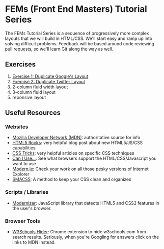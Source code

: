 # FEMs (Front End Masters) Tutorial Series 

The FEMs Tutorial Series is a sequence of progressively more complex layouts that we will build in HTML/CSS. We'll start easy and ramp up into solving difficult problems. Feedback will be based around code reviewing pull requests, so we'll learn Git along the way as well.

## Exercises

1. [Exercise 1: Duplicate Google's Layout](./exercise1.md)
2. [Exercise 2: Duplicate Twitter Layout](./exercise2.md)
3. 2-column fluid width layout
4. 3-column fluid layout
5. reponsive layout

## Useful Resources

### Websites

- [Mozilla Developer Network (MDN)](https://developer.mozilla.org): authoritative source for info
- [HTML5 Rocks](http://www.html5rocks.com/en/): very helpful blog post about new HTML5/JS/CSS capabilities
- [CSS Tricks](https://css-tricks.com/): very helpful articles on specific CSS techniques
- [Can I Use...](http://caniuse.com/): See what browsers support the HTML/CSS/Javascript you want to use
- [Modern.ie](https://www.modern.ie/): Check your work on all those pesky versions of Internet Explorer
- [SMACSS](https://smacss.com/): A method to keep your CSS clean and organized

### Scripts / Libraries

- [Modernizer](http://modernizr.com/): JavaScript library that detects HTML5 and CSS3 features in the user's browser.

### Browser Tools

- [W3Schools Hider](https://chrome.google.com/webstore/detail/w3schools-hider/igiahejkpbnbnekdaefddmdceocmjpll?hl=en-US): Chrome extension to hide w3schools.com from search results. Seriously, when you're Googling for answers click on the links to MDN instead.

